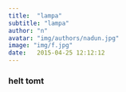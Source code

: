 ```yaml
---
title:  "lampa"
subtitle: "lampa"
author: "n"
avatar: "img/authors/nadun.jpg"
image: "img/f.jpg"
date:   2015-04-25 12:12:12
---
```


### helt tomt

